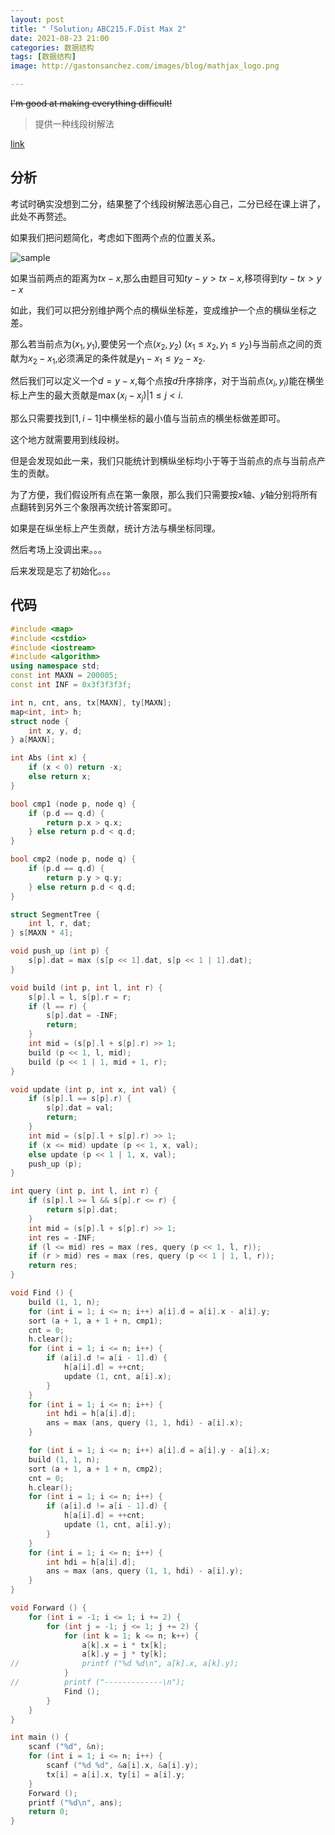 ```yaml
---
layout: post
title: "「Solution」ABC215.F.Dist Max 2"
date: 2021-08-23 21:00
categories: 数据结构
tags: [数据结构]
image: http://gastonsanchez.com/images/blog/mathjax_logo.png

---
```


~~I'm good at making everything difficult!~~

>提供一种线段树解法

<!-- more -->

[link](https://atcoder.jp/contests/abc215/tasks/abc215_f)

## 分析

考试时确实没想到二分，结果整了个线段树解法恶心自己，二分已经在课上讲了，此处不再赘述。	

如果我们把问题简化，考虑如下图两个点的位置关系。	

![sample](https://pic.imgdb.cn/item/6123a0e944eaada73985c101.png)

如果当前两点的距离为$tx-x$,那么由题目可知$ty-y>tx-x$,移项得到$ty-tx>y-x$	

如此，我们可以把分别维护两个点的横纵坐标差，变成维护一个点的横纵坐标之差。	

那么若当前点为$(x_1, y_1)$,要使另一个点$(x_2, y_2)$ $(x_1\leq x_2,y_1\leq y_2)$与当前点之间的贡献为$x_2 - x_1$,必须满足的条件就是$y_1-x_1\leq y_2-x_2$.	

然后我们可以定义一个$d=y-x$,每个点按$d$升序排序，对于当前点$(x_i, y_i)$能在横坐标上产生的最大贡献是$\max (x_i-x_j) | 1\leq j < i$.	

那么只需要找到$[1,i-1]$中横坐标的最小值与当前点的横坐标做差即可。	

这个地方就需要用到线段树。	

但是会发现如此一来，我们只能统计到横纵坐标均小于等于当前点的点与当前点产生的贡献。	

为了方便，我们假设所有点在第一象限，那么我们只需要按$x$轴、$y$轴分别将所有点翻转到另外三个象限再次统计答案即可。	

如果是在纵坐标上产生贡献，统计方法与横坐标同理。	

然后考场上没调出来。。。	

后来发现是忘了初始化。。。	

## 代码

```cpp
#include <map>
#include <cstdio>
#include <iostream>
#include <algorithm>
using namespace std;
const int MAXN = 200005;
const int INF = 0x3f3f3f3f;

int n, cnt, ans, tx[MAXN], ty[MAXN];
map<int, int> h;
struct node {
	int x, y, d;
} a[MAXN];

int Abs (int x) {
	if (x < 0) return -x;
	else return x;
}

bool cmp1 (node p, node q) {
	if (p.d == q.d) {
		return p.x > q.x;
	} else return p.d < q.d;
}

bool cmp2 (node p, node q) {
	if (p.d == q.d) {
		return p.y > q.y;
	} else return p.d < q.d;
}

struct SegmentTree {
	int l, r, dat;
} s[MAXN * 4];

void push_up (int p) {
	s[p].dat = max (s[p << 1].dat, s[p << 1 | 1].dat);
}

void build (int p, int l, int r) {
	s[p].l = l, s[p].r = r;
	if (l == r) {
		s[p].dat = -INF;
		return;
	}
	int mid = (s[p].l + s[p].r) >> 1;
	build (p << 1, l, mid);
	build (p << 1 | 1, mid + 1, r);
}

void update (int p, int x, int val) {
	if (s[p].l == s[p].r) {
		s[p].dat = val;
		return;
	}
	int mid = (s[p].l + s[p].r) >> 1;
	if (x <= mid) update (p << 1, x, val);
	else update (p << 1 | 1, x, val);
	push_up (p);
}

int query (int p, int l, int r) {
	if (s[p].l >= l && s[p].r <= r) {
		return s[p].dat;
	}
	int mid = (s[p].l + s[p].r) >> 1;
	int res = -INF;
	if (l <= mid) res = max (res, query (p << 1, l, r));
	if (r > mid) res = max (res, query (p << 1 | 1, l, r));
	return res;
}

void Find () {
	build (1, 1, n);
	for (int i = 1; i <= n; i++) a[i].d = a[i].x - a[i].y;
	sort (a + 1, a + 1 + n, cmp1);
	cnt = 0;
	h.clear();
	for (int i = 1; i <= n; i++) {
		if (a[i].d != a[i - 1].d) {
			h[a[i].d] = ++cnt;
			update (1, cnt, a[i].x);
		}
	}
	for (int i = 1; i <= n; i++) {
		int hdi = h[a[i].d];
		ans = max (ans, query (1, 1, hdi) - a[i].x);
	}

	for (int i = 1; i <= n; i++) a[i].d = a[i].y - a[i].x;
	build (1, 1, n);
	sort (a + 1, a + 1 + n, cmp2);
	cnt = 0;
	h.clear();
	for (int i = 1; i <= n; i++) {
		if (a[i].d != a[i - 1].d) {
			h[a[i].d] = ++cnt;
			update (1, cnt, a[i].y);
		}
	}
	for (int i = 1; i <= n; i++) {
		int hdi = h[a[i].d];
		ans = max (ans, query (1, 1, hdi) - a[i].y);
	}
}

void Forward () {
	for (int i = -1; i <= 1; i += 2) {
		for (int j = -1; j <= 1; j += 2) {
			for (int k = 1; k <= n; k++) {
				a[k].x = i * tx[k];
				a[k].y = j * ty[k];
//				printf ("%d %d\n", a[k].x, a[k].y);
			}
//			printf ("-------------\n");
			Find ();
		}
	}
}

int main () {
	scanf ("%d", &n);
	for (int i = 1; i <= n; i++) {
		scanf ("%d %d", &a[i].x, &a[i].y);
		tx[i] = a[i].x, ty[i] = a[i].y;
	}
	Forward ();
	printf ("%d\n", ans);
	return 0;
}
```



